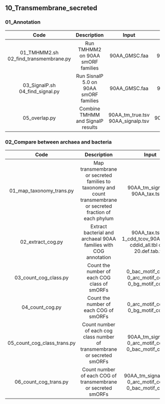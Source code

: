 ## 10_Transmembrane_secreted

### 01_Annotation

| **Code** | **Description** | **Input** | **Output** |
| :---: | :---: | :---: | :---: |
| 01_TMHMM2.sh 02_find_transmembrane.py | Run TMHMM2 on 90AA smORF families | 90AA_GMSC.faa | 90AA_tm_true.tsv |
| 03_SignalP.sh 04_find_signal.py | Run SisnalP 5.0 on 90AA smORF families | 90AA_GMSC.faa | 90AA_signalp.tsv |
| 05_overlap.py | Combine TMHMM and SignalP results | 90AA_tm_true.tsv 90AA_signalp.tsv | 90AA_tm_signal.tsv |

### 02_Compare between archaea and bacteria

| **Code** | **Description** | **Input** | **Output** |
| :---: | :---: | :---: | :---: |
| 01_map_taxonomy_trans.py | Map transmembrane or secreted families to taxonomy and count transmembrane or secreted fraction of each phylum | 90AA_tm_signal.tsv 90AA_tax.tsv.xz | trans_taxa.tsv trans_phylum.csv |
| 02_extract_cog.py | Extract bacterial and archaeal 90AA families with COG annotation | 90AA_tax.tsv.xz 1_cdd_tcov_90AA.tsv.gz cddid_all.tbl cog-20.def.tab.tsv | 0_arc_motif_cog.tsv 0_bac_motif_cog.tsv 0_bg_motif_cog.tsv |
| 03_count_cog_class.py | Count the number of each COG class of smORFs | 0_bac_motif_cog.tsv 0_arc_motif_cog.tsv 0_bg_motif_cog.tsv | 1_bac_motif_cog_class_count.tsv 1_arc_motif_cog_class_count.tsv 1_bg_motif_cog_class_count.tsv |
| 04_count_cog.py | Count the number of each COG of smORFs | 0_arc_motif_cog.tsv 0_bg_motif_cog.tsv | 1_arc_motif_cog_count.tsv 1_bg_motif_cog_count.tsv_new |
| 05_count_cog_class_trans.py | Count number of each cog class number of transmembrane or secreted smORFs | 90AA_tm_signal.tsv 0_arc_motif_cog.tsv 0_bac_motif_cog.tsv | 2_arc_motif_cog_class_count_trans.tsv 2_bac_motif_cog_class_count_trans.tsv |
| 06_count_cog_trans.py | Count number of each COG of transmembrane or secreted smORFs | 90AA_tm_signal.tsv.gz 0_arc_motif_cog.tsv 0_bac_motif_cog.tsv | 9_arc_motif_cog_count_trans.tsv 9_arc_motif_cog_count_not_trans.tsv 9_bac_motif_cog_count_trans.tsv 9_bac_motif_cog_count_not_trans.tsv |
